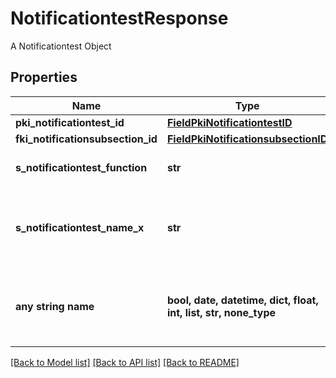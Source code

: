 # NotificationtestResponse

A Notificationtest Object

## Properties
Name | Type | Description | Notes
------------ | ------------- | ------------- | -------------
**pki_notificationtest_id** | [**FieldPkiNotificationtestID**](FieldPkiNotificationtestID.md) |  | 
**fki_notificationsubsection_id** | [**FieldPkiNotificationsubsectionID**](FieldPkiNotificationsubsectionID.md) |  | 
**s_notificationtest_function** | **str** | The function name of the Notificationtest | 
**s_notificationtest_name_x** | **str** | The name of the Notificationtest in the language of the requester | 
**any string name** | **bool, date, datetime, dict, float, int, list, str, none_type** | any string name can be used but the value must be the correct type | [optional]

[[Back to Model list]](../README.md#documentation-for-models) [[Back to API list]](../README.md#documentation-for-api-endpoints) [[Back to README]](../README.md)


